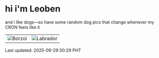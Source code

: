 # hi i'm Leoben

and i like dogs—so have some random dog pics that change whenever my CRON feels like it

|  |  |
|--------|----------|
| ![Borzoi](https://random-dog-vercel.vercel.app/api/random-borzoi?v=1759076945) | ![Labrador](https://random-dog-vercel.vercel.app/api/random-labrador?v=1759076945) |

Last updated: 2025-09-29 00:29 PHT
